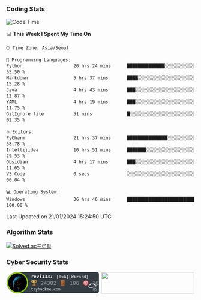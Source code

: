 ### Coding Stats

<!--START_SECTION:waka-->
![Code Time](http://img.shields.io/badge/Code%20Time-36%20hrs%2046%20mins-blue)

📊 **This Week I Spent My Time On** 

```text
🕑︎ Time Zone: Asia/Seoul

💬 Programming Languages: 
Python                   20 hrs 24 mins      ██████████████░░░░░░░░░░░   55.50 % 
Markdown                 5 hrs 37 mins       ████░░░░░░░░░░░░░░░░░░░░░   15.28 % 
Java                     4 hrs 43 mins       ███░░░░░░░░░░░░░░░░░░░░░░   12.87 % 
YAML                     4 hrs 19 mins       ███░░░░░░░░░░░░░░░░░░░░░░   11.75 % 
GitIgnore file           51 mins             █░░░░░░░░░░░░░░░░░░░░░░░░   02.35 % 

🔥 Editors: 
PyCharm                  21 hrs 37 mins      ███████████████░░░░░░░░░░   58.78 % 
Intellijidea             10 hrs 51 mins      ███████░░░░░░░░░░░░░░░░░░   29.53 % 
Obsidian                 4 hrs 17 mins       ███░░░░░░░░░░░░░░░░░░░░░░   11.65 % 
VS Code                  0 secs              ░░░░░░░░░░░░░░░░░░░░░░░░░   00.04 % 

💻 Operating System: 
Windows                  36 hrs 46 mins      █████████████████████████   100.00 % 
```


 Last Updated on 21/01/2024 15:24:50 UTC
<!--END_SECTION:waka-->

### Algorithm Stats

[![Solved.ac프로필](http://mazassumnida.wtf/api/v2/generate_badge?boj=revi1337)](https://solved.ac/revi1337)

### Cyber Security Stats

[![revi1337's tryhackme stats](https://raw.githubusercontent.com/Revi1337/Revi1337/main/assets/thm_propic.png)][tryhackme]
[<img src="https://www.hackthebox.com/badge/image/1002993" width="248.01" height="57">][hackthebox]


[website]: https://revi1337.com
[tryhackme]: https://tryhackme.com/p/revi1337
[hackthebox]: https://app.hackthebox.com/profile/1002993
